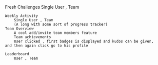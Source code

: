 Fresh
    Challenges
        Single User , Team

    Weekly Activity
        Single User , Team
        (A long with some sort of progress tracker)
    Team Overview
        A cool add/invite team members feature
        Team achievements
        User clicked , first badges is displayed and kudos can be given, and then again click go to his profile

    Leaderboard
        User , Team 




